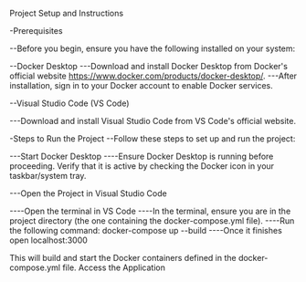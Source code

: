 Project Setup and Instructions

-Prerequisites

--Before you begin, ensure you have the following installed on your system:

--Docker Desktop
---Download and install Docker Desktop from Docker's official website https://www.docker.com/products/docker-desktop/.
---After installation, sign in to your Docker account to enable Docker services.

--Visual Studio Code (VS Code)

---Download and install Visual Studio Code from VS Code's official website.

-Steps to Run the Project
--Follow these steps to set up and run the project:

---Start Docker Desktop
----Ensure Docker Desktop is running before proceeding. Verify that it is active by checking the Docker icon in your taskbar/system tray.

---Open the Project in Visual Studio Code


----Open the terminal in VS Code
----In the terminal, ensure you are in the project directory (the one containing the docker-compose.yml file).
----Run the following command: docker-compose up --build
----Once it finishes open localhost:3000

This will build and start the Docker containers defined in the docker-compose.yml file.
Access the Application
